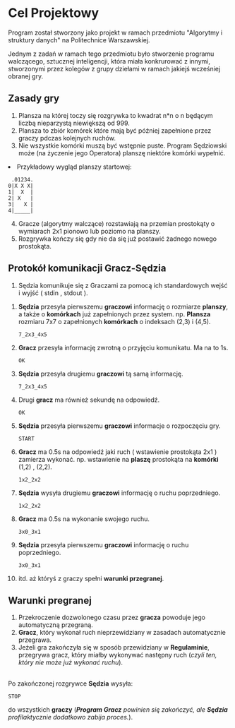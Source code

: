 # Cel Projektowy

Program został stworzony jako projekt w ramach przedmiotu "Algorytmy i struktury danych" na Politechnice Warszawskiej.

Jednym z zadań w ramach tego przedmiotu było stworzenie programu walczącego, sztucznej inteligencji, która miała konkrurować z innymi, stworzonymi przez kolegów z grupy dziełami w ramach jakiejś wcześniej obranej gry.
## Zasady gry

1) Plansza na której toczy się rozgrywka to kwadrat n*n o n będącym liczbą nieparzystą niewiększą od 999.
2) Plansza to zbiór komórek które mają być później zapełnione przez graczy pdczas kolejnych ruchów.
3) Nie wszystkie komórki muszą być wstępnie puste. Program Sędziowski może (na życzenie jego Operatora) planszę niektóre komórki wypełnić.
<li>    
        Przykładowy wygląd planszy startowej:

     .01234. 
    0|X X X|
    1|  X  |
    2| X   |
    3|   X |
    4|_____|
       

4) Gracze (algorytmy walczące) rozstawiają na przemian prostokąty o wymiarach 2x1 pionowo lub poziomo na planszy.
5) Rozgrywka kończy się gdy nie da się już postawić żadnego nowego prostokąta.

## Protokół komunikacji Gracz-Sędzia

1) Sędzia komunikuje się z Graczami za pomocą ich standardowych wejść i wyjść ( stdin , stdout ).
<ol>
<li>
        <b>Sędzia</b> przesyła pierwszemu <b>graczowi</b> informację o rozmiarze 
        <b>planszy</b>, a także o <b>komórkach</b> już zapełnionych przez system.
        np. <b>Plansza</b> rozmiaru 7x7 o zapełnionych <b>komórkach</b>
        o indeksach (2,3) i (4,5).
        
    7_2x3_4x5        
<li>
        <b>Gracz</b> przesyła informację zwrotną o przyjęciu komunikatu. Ma na to 1s.
        
    OK        
<li>
        <b>Sędzia</b> przesyła drugiemu <b>graczowi</b> tą samą informację.
        
    7_2x3_4x5
<li>
        Drugi <b>gracz</b> ma również sekundę na odpowiedź.
        
    OK        
<li>
        <b>Sędzia</b> przesyła pierwszemu <b>graczowi</b> informacje o rozpoczęciu gry.
        
    START
<li>
        <b>Gracz</b> ma 0.5s na odpowiedź jaki ruch ( wstawienie prostokąta 2x1 ) zamierza wykonać.
        np. wstawienie na <b>plaszę</b> prostokąta na <b>komórki</b> (1,2) , (2,2).
          
    1x2_2x2
<li>
        <b>Sędzia</b> wysyła drugiemu <b>graczowi</b> informację o ruchu poprzedniego.
        
    1x2_2x2
<li>
        <b>Gracz</b> ma 0.5s na wykonanie swojego ruchu.
       
    3x0_3x1
<li>
        <b>Sędzia</b> przesyła pierwszemu <b>graczowi</b> informację o ruchu poprzedniego.
        
    3x0_3x1
<li>
        itd. aż któryś z graczy spełni <b>warunki przegranej</b>.
        				
</ol>

## Warunki pregranej


<ol>
<li>
        Przekroczenie dozwolonego czasu przez <b>gracza</b> powoduje
        jego automatyczną przegraną.
<li>
        <b>Gracz</b>, który wykonał ruch nieprzewidziany w zasadach
        automatycznie przegrawa.
<li>
        Jeżeli gra zakończyła się w sposób przewidziany w <b>Regulaminie</b>,
        przegrywa gracz, który miałby wykonywać następny ruch (<i>czyli ten,
        który nie może już wykonać ruchu</i>).
</ol>

<br> 
Po zakończonej rozgrywce <b>Sędzia</b> wysyła: 
    
    STOP
    
do wszystkich <b>graczy</b> (<i><b>Program Gracz</b> powinien się zakończyć,
ale <b>Sędzia</b> profilaktycznie dodatkowo zabija proces.</i>).
